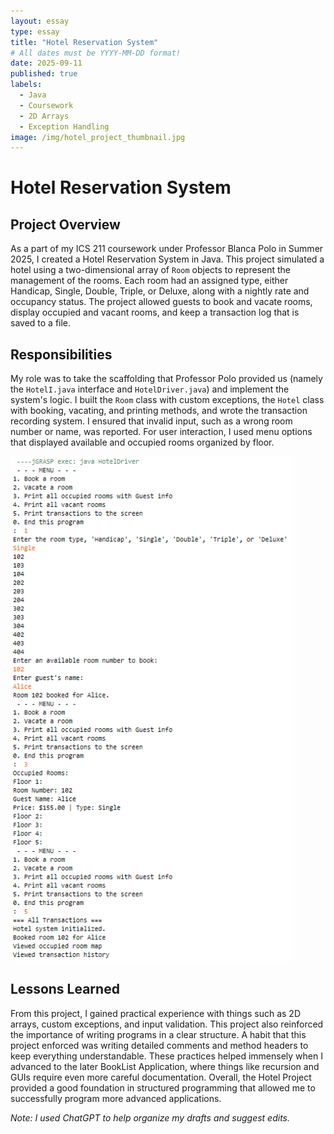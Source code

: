 ```yaml
---
layout: essay
type: essay
title: "Hotel Reservation System"
# All dates must be YYYY-MM-DD format!
date: 2025-09-11
published: true
labels:
  - Java
  - Coursework
  - 2D Arrays
  - Exception Handling
image: /img/hotel_project_thumbnail.jpg
---
```


# Hotel Reservation System

## Project Overview
As a part of my ICS 211 coursework under Professor Blanca Polo in Summer 2025, I created a Hotel Reservation System in Java. This project simulated a hotel using a two-dimensional array of `Room` objects to represent the management of the rooms. Each room had an assigned type, either Handicap, Single, Double, Triple, or Deluxe, along with a nightly rate and occupancy status. The project allowed guests to book and vacate rooms, display occupied and vacant rooms, and keep a transaction log that is saved to a file.

## Responsibilities
My role was to take the scaffolding that Professor Polo provided us (namely the `HotelI.java` interface and `HotelDriver.java`) and implement the system's logic. I built the `Room` class with custom exceptions, the `Hotel` class with booking, vacating, and printing methods, and wrote the transaction recording system. I ensured that invalid input, such as a wrong room number or name, was reported. For user interaction, I used menu options that displayed available and occupied rooms organized by floor. 

<img src="/img/hotel_project_flow.png" alt="Hotel Reservation System Flow" width="450"/>

## Lessons Learned
From this project, I gained practical experience with things such as 2D arrays, custom exceptions, and input validation. This project also reinforced the importance of writing programs in a clear structure. A habit that this project enforced was writing detailed comments and method headers to keep everything understandable. These practices helped immensely when I advanced to the later BookList Application, where things like recursion and GUIs require even more careful documentation. Overall, the Hotel Project provided a good foundation in structured programming that allowed me to successfully program more advanced applications.

*Note: I used ChatGPT to help organize my drafts and suggest edits.*
